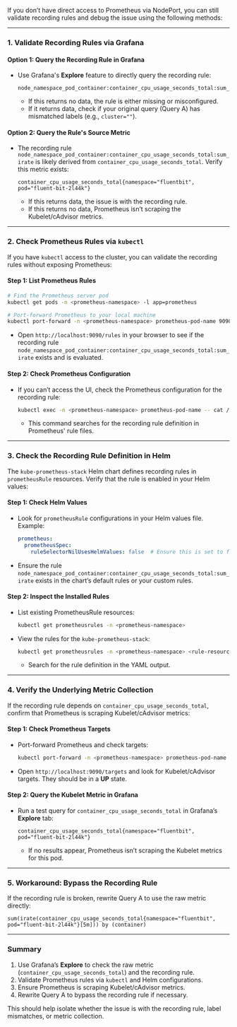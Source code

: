 If you don’t have direct access to Prometheus via NodePort, you can still validate recording rules and debug the issue using the following methods:

---

### **1. Validate Recording Rules via Grafana**
#### **Option 1: Query the Recording Rule in Grafana**
   - Use Grafana's **Explore** feature to directly query the recording rule:
     ```promql
     node_namespace_pod_container:container_cpu_usage_seconds_total:sum_irate
     ```
     - If this returns no data, the rule is either missing or misconfigured.
     - If it returns data, check if your original query (Query A) has mismatched labels (e.g., `cluster=""`).

#### **Option 2: Query the Rule's Source Metric**
   - The recording rule `node_namespace_pod_container:container_cpu_usage_seconds_total:sum_irate` is likely derived from `container_cpu_usage_seconds_total`. Verify this metric exists:
     ```promql
     container_cpu_usage_seconds_total{namespace="fluentbit", pod="fluent-bit-2l44k"}
     ```
     - If this returns data, the issue is with the recording rule.
     - If this returns no data, Prometheus isn’t scraping the Kubelet/cAdvisor metrics.

---

### **2. Check Prometheus Rules via `kubectl`**
If you have `kubectl` access to the cluster, you can validate the recording rules without exposing Prometheus:

#### **Step 1: List Prometheus Rules**
   ```bash
   # Find the Prometheus server pod
   kubectl get pods -n <prometheus-namespace> -l app=prometheus

   # Port-forward Prometheus to your local machine
   kubectl port-forward -n <prometheus-namespace> prometheus-pod-name 9090:9090
   ```
   - Open `http://localhost:9090/rules` in your browser to see if the recording rule `node_namespace_pod_container:container_cpu_usage_seconds_total:sum_irate` exists and is evaluated.

#### **Step 2: Check Prometheus Configuration**
   - If you can’t access the UI, check the Prometheus configuration for the recording rule:
     ```bash
     kubectl exec -n <prometheus-namespace> prometheus-pod-name -- cat /etc/prometheus/rules/prometheus-kube-prometheus-stack-prometheus-rulefiles-0/*.yaml | grep "node_namespace_pod_container:container_cpu_usage_seconds_total:sum_irate"
     ```
     - This command searches for the recording rule definition in Prometheus' rule files.

---

### **3. Check the Recording Rule Definition in Helm**
The `kube-prometheus-stack` Helm chart defines recording rules in `prometheusRule` resources. Verify that the rule is enabled in your Helm values:

#### **Step 1: Check Helm Values**
   - Look for `prometheusRule` configurations in your Helm values file. Example:
     ```yaml
     prometheus:
       prometheusSpec:
         ruleSelectorNilUsesHelmValues: false  # Ensure this is set to false if not using default rules
     ```
   - Ensure the rule `node_namespace_pod_container:container_cpu_usage_seconds_total:sum_irate` exists in the chart’s default rules or your custom rules.

#### **Step 2: Inspect the Installed Rules**
   - List existing PrometheusRule resources:
     ```bash
     kubectl get prometheusrules -n <prometheus-namespace>
     ```
   - View the rules for the `kube-prometheus-stack`:
     ```bash
     kubectl get prometheusrules -n <prometheus-namespace> <rule-resource-name> -o yaml
     ```
     - Search for the rule definition in the YAML output.

---

### **4. Verify the Underlying Metric Collection**
If the recording rule depends on `container_cpu_usage_seconds_total`, confirm that Prometheus is scraping Kubelet/cAdvisor metrics:

#### **Step 1: Check Prometheus Targets**
   - Port-forward Prometheus and check targets:
     ```bash
     kubectl port-forward -n <prometheus-namespace> prometheus-pod-name 9090:9090
     ```
   - Open `http://localhost:9090/targets` and look for Kubelet/cAdvisor targets. They should be in a **UP** state.

#### **Step 2: Query the Kubelet Metric in Grafana**
   - Run a test query for `container_cpu_usage_seconds_total` in Grafana’s **Explore** tab:
     ```promql
     container_cpu_usage_seconds_total{namespace="fluentbit", pod="fluent-bit-2l44k"}
     ```
     - If no results appear, Prometheus isn’t scraping the Kubelet metrics for this pod.

---

### **5. Workaround: Bypass the Recording Rule**
If the recording rule is broken, rewrite Query A to use the raw metric directly:
```promql
sum(irate(container_cpu_usage_seconds_total{namespace="fluentbit", pod="fluent-bit-2l44k"}[5m])) by (container)
```

---

### **Summary**
1. Use Grafana’s **Explore** to check the raw metric (`container_cpu_usage_seconds_total`) and the recording rule.
2. Validate Prometheus rules via `kubectl` and Helm configurations.
3. Ensure Prometheus is scraping Kubelet/cAdvisor metrics.
4. Rewrite Query A to bypass the recording rule if necessary.

This should help isolate whether the issue is with the recording rule, label mismatches, or metric collection.
